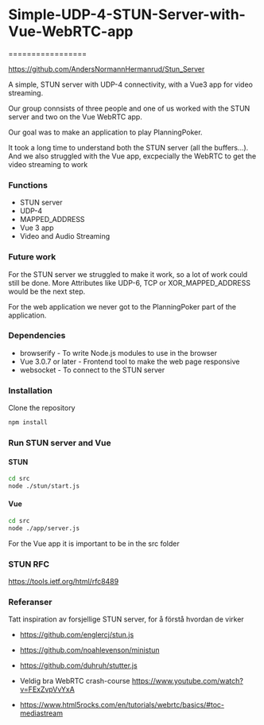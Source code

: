# Simple-UDP-4-STUN-Server-with-Vue-WebRTC-app
=================

https://github.com/AndersNormannHermanrud/Stun_Server

A simple, STUN server with UDP-4 connectivity, with a Vue3 app for video streaming.

Our group connsists of three people and one of us worked with the STUN server and two on the Vue WebRTC app.

Our goal was to make an application to play PlanningPoker.

It took a long time to understand both the STUN server (all the buffers...).
And we also struggled with the Vue app, excpecially the WebRTC to get the video streaming to work


### Functions

 * STUN server
 * UDP-4
 * MAPPED_ADDRESS
 * Vue 3 app
 * Video and Audio Streaming


### Future work

For the STUN server we struggled to make it work, so a lot of work could still be done.
More Attributes like UDP-6, TCP or XOR_MAPPED_ADDRESS would be the next step.

For the web application we never got to the PlanningPoker part of the application.


### Dependencies

 * browserify           - To write Node.js modules to use in the browser
 * Vue 3.0.7 or later   - Frontend tool to make the web page responsive
 * websocket            - To connect to the STUN server


### Installation

Clone the repository

```sh
npm install
```

### Run STUN server and Vue


#### STUN

```sh
cd src
node ./stun/start.js
```

#### Vue

```sh
cd src
node ./app/server.js
```

For the Vue app it  is important to be in the src folder

### STUN RFC

https://tools.ietf.org/html/rfc8489


### Referanser

Tatt inspiration av forsjellige STUN server, for å förstå hvordan de virker
* https://github.com/englercj/stun.js
* https://github.com/noahlevenson/ministun
* https://github.com/duhruh/stutter.js

* Veldig bra WebRTC crash-course https://www.youtube.com/watch?v=FExZvpVvYxA
* https://www.html5rocks.com/en/tutorials/webrtc/basics/#toc-mediastream
